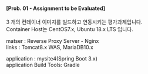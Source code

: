 #### [Prob. 01 -  Assignment to be Evaluated] 
  
3 개의 컨데이너 이미지를 빌드하고 연동시키는 평가과제입니다.    
Container Host는 CentOS7.x, Ubuntu 18.x LTS 입니다.  

matser : Reverse Proxy Server - Nginx    
links  : Tomcat8.x WAS, MariaDB10.x  
  
application : mysite4(Spring Boot 3.x)  
application Build Tools: Gradle  